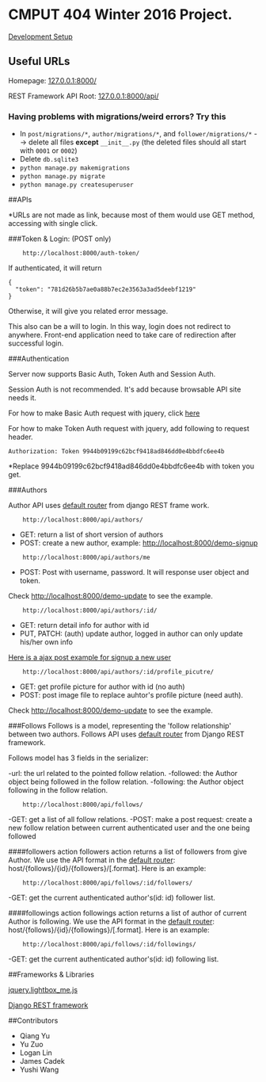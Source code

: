 # CMPUT 404 Winter 2016 Project.

[Development Setup](https://github.com/404webdevelop/404TeamWebdevelop/wiki/Development-Setup)


## Useful URLs

Homepage: [127.0.0.1:8000/](http://127.0.0.1:8000/)

REST Framework API Root: [127.0.0.1:8000/api/](http://127.0.0.1:8000/api/)

### Having problems with migrations/weird errors? Try this

* In `post/migrations/*`, `author/migrations/*`, and `follower/migrations/*` --> delete all files __except__ `__init__.py` (the deleted files should all start with `0001` or `0002`)
* Delete `db.sqlite3`
* `python manage.py makemigrations`
* `python manage.py migrate`
* `python manage.py createsuperuser`

##APIs

*URLs are not made as link, because most of them would use GET method, accessing with single click.

###Token & Login:
(POST only)

```
    http://localhost:8000/auth-token/
```

If authenticated, it will return

```
{
  "token": "781d26b5b7ae0a88b7ec2e3563a3ad5deebf1219"
}
```

Otherwise, it will give you related error message.

This also can be a will to login. In this way, login does not redirect to anywhere. Front-end application need to take care of redirection after successful login.


###Authentication

Server now supports Basic Auth, Token Auth and Session Auth.

Session Auth is not recommended. It's add because browsable API site needs it. 

For how to make Basic Auth request with jquery, click [here](http://stackoverflow.com/a/5507289)

For how to make Token Auth request with jquery, add following to request header.

```
Authorization: Token 9944b09199c62bcf9418ad846dd0e4bbdfc6ee4b
```
*Replace 9944b09199c62bcf9418ad846dd0e4bbdfc6ee4b with token you get.

###Authors

Author API uses [default router](http://www.django-rest-framework.org/api-guide/routers/#defaultrouter) from django REST frame work.
 
```
    http://localhost:8000/api/authors/
```
- GET: return a list of short version of authors
- POST: create a new author, example: [http://localhost:8000/demo-signup](http://localhost:8000/demo-signup)


```
    http://localhost:8000/api/authors/me
```
- POST: Post with username, password. It will response user object and token.

Check [http://localhost:8000/demo-update](http://localhost:8000/demo-update) to see the example.

```
    http://localhost:8000/api/authors/:id/
```
- GET: return detail info for author with id
- PUT, PATCH: (auth) update author, logged in author can only update his/her own info

[Here is a ajax post example for signup a new user](https://gist.github.com/wyushi/6aa73ae671fe6fa15526)


```
    http://localhost:8000/api/authors/:id/profile_picutre/
```
- GET: get profile picture for author with id (no auth)
- POST: post image file to replace auhtor's profile picture (need auth). 

Check [http://localhost:8000/demo-update](http://localhost:8000/demo-update) to see the example.

###Follows
Follows is a model, representing the 'follow relationship' between two authors. Follows API uses [default router](http://www.django-rest-framework.org/api-guide/routers/#defaultrouter) from Django REST framework.

Follows model has 3 fields in the serializer:

-url: the url related to the pointed follow relation.
-followed: the Author object being followed in the follow relation.
-following: the Author object following in the follow relation.

```
    http://localhost:8000/api/follows/
```
-GET: get a list of all follow relations.
-POST: make a post request: create a new follow relation between current authenticated user and the one being followed

####followers action
followers action returns a list of followers from give Author. We use the API format in the [default router](http://www.django-rest-framework.org/api-guide/routers/#defaultrouter): host/{follows}/{id}/{followers}/[.format]. Here is an example:

```
    http://localhost:8000/api/follows/:id/followers/
```
-GET: get the current authenticated author's(id: id) follower list.

####followings action
followings action returns a list of author of current Author is following. We use the API format in the [default router](http://www.django-rest-framework.org/api-guide/routers/#defaultrouter): host/{follows}/{id}/{followings}/[.format]. Here is an example:

```
    http://localhost:8000/api/follows/:id/followings/
```
-GET: get the current authenticated author's(id: id) following list.

##Frameworks & Libraries

[jquery.lightbox_me.js](https://github.com/buckwilson/Lightbox_me)

[Django REST framework](https://github.com/tomchristie/django-rest-framework/tree/master)

##Contributors

  * Qiang Yu
  * Yu Zuo
  * Logan Lin
  * James Cadek
  * Yushi Wang
